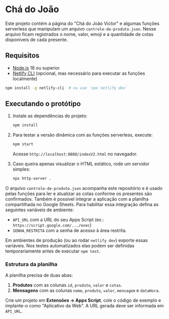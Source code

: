 # Chá do João

Este projeto contém a página do "Chá do João Victor" e algumas funções serverless
que manipulam um arquivo `controle-de-produto.json`. Nesse arquivo ficam
registrados o nome, valor, emoji e a quantidade de cotas disponíveis de cada
presente.

## Requisitos

- [Node.js](https://nodejs.org/) 18 ou superior
- [Netlify CLI](https://docs.netlify.com/cli/get-started/) (opcional, mas
  necessário para executar as funções localmente)

```bash
npm install -g netlify-cli  # ou use `npx netlify dev`
```

## Executando o protótipo

1. Instale as dependências do projeto:

   ```bash
   npm install
   ```

2. Para testar a versão dinâmica com as funções serverless, execute:

   ```bash
   npm start
   ```

   Acesse `http://localhost:8888/indexV2.html` no navegador.

3. Caso queira apenas visualizar o HTML estático, rode um servidor simples:

   ```bash
   npx http-server .
   ```

O arquivo `controle-de-produto.json` acompanha este repositório e é usado
pelas funções para ler e atualizar as cotas conforme os presentes são
confirmados. Também é possível integrar a aplicação com a planilha
compartilhada no Google Sheets. Para habilitar essa integração defina as
seguintes variáveis de ambiente:

- `API_URL` com a URL do seu Apps Script (ex.: `https://script.google.com/.../exec`)
- `SENHA_RESTRITA` com a senha de acesso à área restrita.

Em ambientes de produção (ou ao rodar `netlify dev`) exporte essas variáveis.
Nos testes automatizados elas podem ser definidas temporariamente antes de
executar `npm test`.

### Estrutura da planilha

A planilha precisa de duas abas:

1. **Produtos** com as colunas `id`, `produto`, `valor` e `cotas`.
2. **Mensagens** com as colunas `nome`, `produto`, `valor`, `mensagem` e `dataHora`.

Crie um projeto em **Extensões → Apps Script**, cole o código de exemplo e
implante-o como "Aplicativo da Web". A URL gerada deve ser informada em
`API_URL`.

